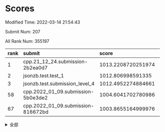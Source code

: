 # Scores

Modified Time: 2022-03-14 21:54:43

Submit Num: 207

All Rank Num: 355197

| rank |               submit               |       score        |       sigma        | pk_num |
| :--- | :--------------------------------- | :----------------- | :----------------- | :----- |
| 1    | cpp.21_12_24.submission-2b2ea0d7   | 1013.2208720251974 | 0.822254805604898  | 6866   |
| 2    | jsonzb.test.test_1                 | 1012.806998591335  | 0.8127832412966249 | 6856   |
| 3    | jsonzb.test.submission_level_4     | 1012.4952274884661 | 0.7974900094821203 | 6868   |
| 58   | cpp.2022_01_09.submission-5b0e3de2 | 1004.6041702780986 | 0.7256284710202764 | 6863   |
| 67   | cpp.2022_01_09.submission-816672bd | 1003.8655164999976 | 0.7330288505068395 | 6859   |


<details>
<summary>全部</summary>

| rank |                 submit                 |       score        |       sigma        | pk_num |
| :--- | :------------------------------------- | :----------------- | :----------------- | :----- |
| 1    | cpp.21_12_24.submission-2b2ea0d7       | 1013.2208720251974 | 0.822254805604898  | 6866   |
| 2    | jsonzb.test.test_1                     | 1012.806998591335  | 0.8127832412966249 | 6856   |
| 3    | jsonzb.test.submission_level_4         | 1012.4952274884661 | 0.7974900094821203 | 6868   |
| 4    | gobigger.level_3.submission_level_3_20 | 1012.1188672598166 | 0.7638468325415201 | 6864   |
| 5    | gobigger.level_3.submission_level_3_47 | 1011.6743199871206 | 0.7976295571984736 | 6866   |
| 6    | gobigger.level_3.submission_level_3_27 | 1011.4749220570666 | 0.7813172158600247 | 6865   |
| 7    | gobigger.level_3.submission_level_3_18 | 1011.2111202726051 | 0.7619425616525448 | 6863   |
| 8    | gobigger.level_3.submission_level_3_36 | 1011.1364308468792 | 0.7678896530551651 | 6863   |
| 9    | gobigger.level_3.submission_level_3_30 | 1011.0985147332078 | 0.7537785233918851 | 6862   |
| 10   | gobigger.level_3.submission_level_3_49 | 1011.0960257303092 | 0.7535456459432823 | 6863   |
| 11   | gobigger.level_3.submission_level_3_40 | 1011.0887071337258 | 0.7524858361368681 | 6864   |
| 12   | gobigger.level_3.submission_level_3_6  | 1010.9129024015197 | 0.7801757067270698 | 6866   |
| 13   | gobigger.level_3.submission_level_3_29 | 1010.8843983980394 | 0.761437763552814  | 6864   |
| 14   | gobigger.level_3.submission_level_3_2  | 1010.8715081342084 | 0.7661907899397692 | 6865   |
| 15   | gobigger.level_3.submission_level_3_42 | 1010.7575455308837 | 0.7659314509391918 | 6866   |
| 16   | gobigger.level_3.submission_level_3_24 | 1010.7285438866519 | 0.7482903881351318 | 6864   |
| 17   | gobigger.level_3.submission_level_3_10 | 1010.6474764776659 | 0.787494462450967  | 6865   |
| 18   | gobigger.level_3.submission_level_3_43 | 1010.5863364613542 | 0.7972599943812592 | 6861   |
| 19   | gobigger.level_3.submission_level_3_38 | 1010.5387358776072 | 0.773988032073539  | 6866   |
| 20   | gobigger.level_3.submission_level_3_15 | 1010.5170647914476 | 0.759314162946892  | 6859   |
| 21   | gobigger.level_3.submission_level_3_35 | 1010.464974714924  | 0.7619702369220279 | 6864   |
| 22   | gobigger.level_3.submission_level_3_12 | 1010.3810628926412 | 0.787981149553402  | 6866   |
| 23   | gobigger.level_3.submission_level_3_37 | 1010.3588189286792 | 0.7549490853345323 | 6863   |
| 24   | gobigger.level_3.submission_level_3_4  | 1010.3401981320199 | 0.76803448897916   | 6863   |
| 25   | gobigger.level_3.submission_level_3_11 | 1010.3219487679802 | 0.7508179084702793 | 6863   |
| 26   | gobigger.level_3.submission_level_3_48 | 1010.3205232387171 | 0.777304297122586  | 6867   |
| 27   | gobigger.level_3.submission_level_3_31 | 1010.1922299175436 | 0.7526947583299256 | 6867   |
| 28   | gobigger.level_3.submission_level_3_41 | 1010.1320571626978 | 0.7572066561153368 | 6866   |
| 29   | gobigger.level_3.submission_level_3_19 | 1010.0574066337367 | 0.7845087049328117 | 6856   |
| 30   | gobigger.level_3.submission_level_3_44 | 1010.0408979348618 | 0.7354076070887303 | 6863   |
| 31   | gobigger.level_3.submission_level_3_8  | 1010.0357535565226 | 0.7866036225911155 | 6866   |
| 32   | gobigger.level_3.submission_level_3_26 | 1010.0347154956802 | 0.7586759628088384 | 6863   |
| 33   | gobigger.level_3.submission_level_3_34 | 1009.9107393314521 | 0.7416738995409426 | 6864   |
| 34   | gobigger.level_3.submission_level_3_13 | 1009.8958727118167 | 0.7564464110787219 | 6856   |
| 35   | gobigger.level_3.submission_level_3_33 | 1009.8438184313504 | 0.7473405656361005 | 6861   |
| 36   | gobigger.level_3.submission_level_3_7  | 1009.8355377535052 | 0.7489424762814766 | 6859   |
| 37   | gobigger.level_3.submission_level_3_1  | 1009.7944829399638 | 0.7515810796589526 | 6864   |
| 38   | gobigger.level_3.submission_level_3_22 | 1009.7888980267329 | 0.7469136651642289 | 6862   |
| 39   | gobigger.level_3.submission_level_3_23 | 1009.6997638553004 | 0.7429595561902859 | 6861   |
| 40   | gobigger.level_3.submission_level_3_5  | 1009.5558528614354 | 0.7410385605106714 | 6869   |
| 41   | gobigger.level_3.submission_level_3_21 | 1009.5545967496291 | 0.7447739864169656 | 6862   |
| 42   | gobigger.level_3.submission_level_3_45 | 1009.5159796853627 | 0.7466159098293941 | 6865   |
| 43   | gobigger.level_3.submission_level_3_0  | 1009.4673477545192 | 0.7673616266165565 | 6869   |
| 44   | gobigger.level_3.submission_level_3_32 | 1009.4529943033577 | 0.751440621511749  | 6864   |
| 45   | gobigger.level_3.submission_level_3_28 | 1009.3945015718757 | 0.7357471570677917 | 6866   |
| 46   | gobigger.level_3.submission_level_3_25 | 1009.2851652843328 | 0.7503416593910692 | 6865   |
| 47   | gobigger.level_3.submission_level_3_17 | 1009.2828631265143 | 0.7643712584348711 | 6860   |
| 48   | gobigger.level_3.submission_level_3_14 | 1009.2392434787159 | 0.7731948470046149 | 6864   |
| 49   | gobigger.level_3.submission_level_3_9  | 1009.214539679043  | 0.761304905025917  | 6865   |
| 50   | gobigger.level_3.submission_level_3_16 | 1009.0146812395819 | 0.7632114186140888 | 6869   |
| 51   | gobigger.level_3.submission_level_3_3  | 1008.93476855341   | 0.7523654869448442 | 6865   |
| 52   | gobigger.level_3.submission_level_3_39 | 1008.8152224488639 | 0.7493325031178147 | 6866   |
| 53   | gobigger.level_3.submission_level_3_46 | 1008.623246053528  | 0.7703679589364661 | 6864   |
| 54   | gobigger.level_1.submission_level_1_41 | 1005.2300239905064 | 0.7229242157040509 | 6861   |
| 55   | gobigger.level_1.submission_level_1_9  | 1005.184890205528  | 0.7290029366699401 | 6863   |
| 56   | gobigger.level_1.submission_level_1_34 | 1005.1504257472607 | 0.7304828323042549 | 6866   |
| 57   | gobigger.level_1.submission_level_1_35 | 1004.6215724982878 | 0.7212006652502839 | 6866   |
| 58   | cpp.2022_01_09.submission-5b0e3de2     | 1004.6041702780986 | 0.7256284710202764 | 6863   |
| 59   | gobigger.level_1.submission_level_1_49 | 1004.5282855695209 | 0.7176998177438872 | 6862   |
| 60   | gobigger.level_1.submission_level_1_13 | 1004.3853374822942 | 0.7189378997551706 | 6864   |
| 61   | gobigger.level_1.submission_level_1_18 | 1004.3012048120077 | 0.7262926491440226 | 6864   |
| 62   | gobigger.level_1.submission_level_1_11 | 1004.168082365907  | 0.7170543825505179 | 6860   |
| 63   | gobigger.level_1.submission_level_1_33 | 1004.1212777432805 | 0.7110818412359956 | 6861   |
| 64   | gobigger.level_1.submission_level_1_16 | 1004.0301057341721 | 0.7264917019148831 | 6864   |
| 65   | gobigger.level_1.submission_level_1_14 | 1004.0239644186605 | 0.7088956220604817 | 6861   |
| 66   | gobigger.level_1.submission_level_1_4  | 1003.9009078911225 | 0.7065944725492818 | 6861   |
| 67   | cpp.2022_01_09.submission-816672bd     | 1003.8655164999976 | 0.7330288505068395 | 6859   |
| 68   | gobigger.level_1.submission_level_1_21 | 1003.8362920273116 | 0.7121743084561194 | 6859   |
| 69   | gobigger.level_1.submission_level_1_28 | 1003.7473029142253 | 0.7274881148204793 | 6864   |
| 70   | gobigger.level_1.submission_level_1_30 | 1003.546671250662  | 0.7176503569976566 | 6862   |
| 71   | gobigger.level_1.submission_level_1_5  | 1003.5466016533248 | 0.7146647526954908 | 6861   |
| 72   | gobigger.level_1.submission_level_1_38 | 1003.5407894650673 | 0.7130035281726298 | 6860   |
| 73   | gobigger.level_1.submission_level_1_40 | 1003.4780330091612 | 0.722504116716964  | 6862   |
| 74   | gobigger.level_1.submission_level_1_27 | 1003.4691354557308 | 0.7153246976570163 | 6864   |
| 75   | gobigger.level_1.submission_level_1_32 | 1003.4555331544119 | 0.7093576109254796 | 6859   |
| 76   | gobigger.level_1.submission_level_1_3  | 1003.4094220748597 | 0.7162209426999718 | 6860   |
| 77   | gobigger.level_1.submission_level_1_29 | 1003.3989595717022 | 0.7101298824322543 | 6864   |
| 78   | gobigger.level_1.submission_level_1_47 | 1003.3156939001599 | 0.713845894713759  | 6865   |
| 79   | gobigger.level_1.submission_level_1_19 | 1003.2946488678191 | 0.7167525767448492 | 6866   |
| 80   | gobigger.level_1.submission_level_1_48 | 1003.284097491788  | 0.7087533074650948 | 6867   |
| 81   | gobigger.level_1.submission_level_1_42 | 1003.2810187024426 | 0.7116602136879872 | 6868   |
| 82   | gobigger.level_1.submission_level_1_46 | 1003.2550902886253 | 0.7064617894890134 | 6866   |
| 83   | gobigger.level_1.submission_level_1_23 | 1003.1722306604622 | 0.711602218077319  | 6859   |
| 84   | gobigger.level_1.submission_level_1_7  | 1003.1396285676849 | 0.7159192178800549 | 6861   |
| 85   | gobigger.level_1.submission_level_1_12 | 1003.1153400669449 | 0.7112037423253403 | 6860   |
| 86   | gobigger.level_1.submission_level_1_26 | 1002.9825021661693 | 0.7137270806216955 | 6866   |
| 87   | gobigger.level_1.submission_level_1_20 | 1002.9196258695277 | 0.7149065194913554 | 6866   |
| 88   | gobigger.level_1.submission_level_1_22 | 1002.8790893910764 | 0.7233723288130391 | 6868   |
| 89   | gobigger.level_1.submission_level_1_43 | 1002.8050462983242 | 0.7170285480066723 | 6860   |
| 90   | gobigger.level_1.submission_level_1_44 | 1002.7970160906369 | 0.7020977889846118 | 6871   |
| 91   | gobigger.level_1.submission_level_1_8  | 1002.7885871193494 | 0.7097867491482344 | 6860   |
| 92   | gobigger.level_1.submission_level_1_25 | 1002.7826836864479 | 0.7124014890564652 | 6863   |
| 93   | gobigger.level_1.submission_level_1_2  | 1002.7814527728863 | 0.7159552963368697 | 6865   |
| 94   | gobigger.level_1.submission_level_1_31 | 1002.7811818832984 | 0.7209768206512202 | 6864   |
| 95   | gobigger.level_1.submission_level_1_36 | 1002.7700110101848 | 0.7253019275513146 | 6869   |
| 96   | gobigger.level_1.submission_level_1_17 | 1002.7474286353726 | 0.7066078569542706 | 6863   |
| 97   | gobigger.level_1.submission_level_1_6  | 1002.5137894471261 | 0.7150923088434175 | 6864   |
| 98   | gobigger.level_1.submission_level_1_37 | 1002.3645360641352 | 0.7187847272030419 | 6865   |
| 99   | gobigger.level_1.submission_level_1_10 | 1002.3390909111655 | 0.703663609104939  | 6861   |
| 100  | gobigger.level_1.submission_level_1_1  | 1002.2978869490212 | 0.7234546597929128 | 6863   |
| 101  | gobigger.level_1.submission_level_1_15 | 1002.2102585412568 | 0.7203951921848745 | 6866   |
| 102  | gobigger.level_1.submission_level_1_0  | 1002.1917724531244 | 0.7143070059762067 | 6865   |
| 103  | gobigger.level_1.submission_level_1_39 | 1002.1479054542881 | 0.7087934169816468 | 6865   |
| 104  | gobigger.level_1.submission_level_1_24 | 1002.0974477046402 | 0.7165285490684424 | 6862   |
| 105  | gobigger.level_1.submission_level_1_45 | 1001.4225411693693 | 0.7127764310837433 | 6867   |
| 106  | gobigger.random.submission_random_40   | 997.6008003213259  | 0.7111449890699509 | 6859   |
| 107  | gobigger.random.submission_random_16   | 997.2174330685801  | 0.7158246575367544 | 6863   |
| 108  | gobigger.random.submission_random_13   | 997.0696786055232  | 0.7080560376566999 | 6866   |
| 109  | gobigger.random.submission_random_17   | 996.9226738860762  | 0.7173661005409447 | 6859   |
| 110  | gobigger.random.submission_random_48   | 996.8862444845939  | 0.7065104397487414 | 6860   |
| 111  | gobigger.random.submission_random_36   | 996.8473742581614  | 0.7113632079803279 | 6868   |
| 112  | gobigger.random.submission_random_19   | 996.8125987482229  | 0.7012717493166936 | 6863   |
| 113  | gobigger.random.submission_random_26   | 996.8037226986586  | 0.6958321188588924 | 6865   |
| 114  | gobigger.random.submission_random_28   | 996.7298894866146  | 0.7146303219410812 | 6861   |
| 115  | gobigger.random.submission_random_20   | 996.7268325083695  | 0.699629786920355  | 6868   |
| 116  | gobigger.random.submission_random_24   | 996.7202874993898  | 0.7290842731165681 | 6864   |
| 117  | gobigger.random.submission_random_11   | 996.5979078767389  | 0.6976042893354696 | 6864   |
| 118  | gobigger.random.submission_random_29   | 996.5629784119058  | 0.7070366453921637 | 6864   |
| 119  | gobigger.random.submission_random_33   | 996.5321816294297  | 0.7150539889227053 | 6861   |
| 120  | gobigger.random.submission_random_46   | 996.5203978802136  | 0.701885548911508  | 6867   |
| 121  | gobigger.random.submission_random_38   | 996.5112586312746  | 0.7130669387737881 | 6862   |
| 122  | gobigger.random.submission_random_43   | 996.5091534845258  | 0.7049330716727604 | 6868   |
| 123  | gobigger.random.submission_random_14   | 996.4733270478324  | 0.7014738387296238 | 6863   |
| 124  | gobigger.random.submission_random_8    | 996.471864337359   | 0.7061892313546762 | 6857   |
| 125  | gobigger.random.submission_random_41   | 996.4629192965637  | 0.708840828563066  | 6862   |
| 126  | gobigger.random.submission_random_6    | 996.3676000828743  | 0.7086070875116132 | 6864   |
| 127  | gobigger.random.submission_random_3    | 996.2111110163116  | 0.7131769003757419 | 6867   |
| 128  | gobigger.random.submission_random_22   | 996.1850964118364  | 0.7351342659117088 | 6864   |
| 129  | gobigger.random.submission_random_18   | 996.168649381302   | 0.7030720433612966 | 6863   |
| 130  | gobigger.random.submission_random_39   | 996.1257746311916  | 0.7152517022748919 | 6866   |
| 131  | gobigger.random.submission_random_35   | 996.1246378909852  | 0.7206254351931788 | 6861   |
| 132  | gobigger.random.submission_random_4    | 996.0838348425863  | 0.7102073995821121 | 6862   |
| 133  | gobigger.random.submission_random_34   | 996.0301892457245  | 0.7146663210652351 | 6866   |
| 134  | gobigger.random.submission_random_32   | 995.9659997106776  | 0.7090556126575903 | 6864   |
| 135  | gobigger.random.submission_random_44   | 995.9485873502674  | 0.7178983299524958 | 6865   |
| 136  | gobigger.random.submission_random_42   | 995.8830392036956  | 0.7139688023457256 | 6867   |
| 137  | gobigger.random.submission_random_2    | 995.8813254775665  | 0.7251045034783871 | 6861   |
| 138  | gobigger.random.submission_random_45   | 995.8300244902497  | 0.7083509083309151 | 6866   |
| 139  | gobigger.random.submission_random_27   | 995.7727135064681  | 0.7036365644043978 | 6869   |
| 140  | gobigger.random.submission_random_0    | 995.6204125982715  | 0.700802879744592  | 6865   |
| 141  | gobigger.random.submission_random_47   | 995.601795555326   | 0.723388473591581  | 6861   |
| 142  | gobigger.random.submission_random_37   | 995.5802883517118  | 0.7058803644503678 | 6864   |
| 143  | gobigger.random.submission_random_23   | 995.5288235872958  | 0.7020416977452256 | 6866   |
| 144  | gobigger.random.submission_random_49   | 995.4023595920975  | 0.723113592983531  | 6864   |
| 145  | gobigger.random.submission_random_21   | 995.3912732841378  | 0.7138103737816143 | 6863   |
| 146  | gobigger.random.submission_random_30   | 995.2931396521577  | 0.7022354653432549 | 6858   |
| 147  | gobigger.random.submission_random_15   | 995.2651426883597  | 0.7179030396967719 | 6863   |
| 148  | gobigger.random.submission_random_9    | 995.0905299099978  | 0.7010516578057584 | 6867   |
| 149  | gobigger.random.submission_random_12   | 995.0594813634518  | 0.7179319397193031 | 6866   |
| 150  | gobigger.random.submission_random_5    | 994.9969123791186  | 0.729466985678492  | 6867   |
| 151  | gobigger.random.submission_random_1    | 994.9823506288792  | 0.7102833678715311 | 6863   |
| 152  | gobigger.random.submission_random_31   | 994.9343621673407  | 0.7041317191092314 | 6869   |
| 153  | gobigger.random.submission_random_25   | 994.7810114479668  | 0.707184442538428  | 6865   |
| 154  | gobigger.random.submission_random_7    | 994.6583048215367  | 0.7073973598402437 | 6861   |
| 155  | gobigger.level_2.submission_level_2_45 | 994.5046004791587  | 0.7471678137045992 | 6859   |
| 156  | gobigger.random.submission_random_10   | 994.3112424954787  | 0.7304643881270793 | 6871   |
| 157  | gobigger.level_2.submission_level_2_20 | 993.687028562413   | 0.7393102166627833 | 6863   |
| 158  | gobigger.level_2.submission_level_2_17 | 993.6154795642911  | 0.7424411813783658 | 6865   |
| 159  | gobigger.level_2.submission_level_2_46 | 993.522575647974   | 0.7280146007268874 | 6861   |
| 160  | gobigger.level_2.submission_level_2_11 | 993.4046596002403  | 0.7424918643584838 | 6860   |
| 161  | gobigger.level_2.submission_level_2_33 | 993.2015691630636  | 0.7354866608446639 | 6859   |
| 162  | gobigger.level_2.submission_level_2_39 | 992.8981053369052  | 0.7502707632968312 | 6864   |
| 163  | gobigger.level_2.submission_level_2_47 | 992.6494165018702  | 0.7401227725901367 | 6864   |
| 164  | gobigger.level_2.submission_level_2_41 | 992.6260175609063  | 0.7464608771128427 | 6863   |
| 165  | gobigger.level_2.submission_level_2_35 | 992.5590910266393  | 0.7563318800746439 | 6864   |
| 166  | gobigger.level_2.submission_level_2_13 | 992.4471128382104  | 0.7434952535707707 | 6865   |
| 167  | gobigger.level_2.submission_level_2_24 | 992.415133888317   | 0.7502594000493682 | 6863   |
| 168  | gobigger.level_2.submission_level_2_28 | 992.2068817150398  | 0.758416804811328  | 6864   |
| 169  | gobigger.level_2.submission_level_2_14 | 992.1515252568017  | 0.7285637921638817 | 6865   |
| 170  | gobigger.level_2.submission_level_2_22 | 992.1246200677618  | 0.7580055850065649 | 6864   |
| 171  | gobigger.level_2.submission_level_2_15 | 992.0962044441586  | 0.7337548087941014 | 6865   |
| 172  | gobigger.level_2.submission_level_2_34 | 992.0662475021677  | 0.7646788522671013 | 6864   |
| 173  | gobigger.level_2.submission_level_2_19 | 992.0289429293954  | 0.7459190572175478 | 6865   |
| 174  | gobigger.level_2.submission_level_2_18 | 992.0105336568091  | 0.7421762545254424 | 6865   |
| 175  | gobigger.level_2.submission_level_2_5  | 991.9906825835607  | 0.7302056002228073 | 6867   |
| 176  | gobigger.level_2.submission_level_2_26 | 991.9900339183425  | 0.7559872959255136 | 6863   |
| 177  | gobigger.level_2.submission_level_2_0  | 991.9598464132599  | 0.7344484385991549 | 6861   |
| 178  | gobigger.level_2.submission_level_2_42 | 991.9187841836291  | 0.746709536508018  | 6862   |
| 179  | gobigger.level_2.submission_level_2_25 | 991.7804674480786  | 0.7605123095114394 | 6860   |
| 180  | gobigger.level_2.submission_level_2_3  | 991.7515083634872  | 0.7424757977189594 | 6864   |
| 181  | gobigger.level_2.submission_level_2_27 | 991.6874793020337  | 0.7633288532185633 | 6861   |
| 182  | gobigger.level_2.submission_level_2_43 | 991.6759281698987  | 0.7484936778911968 | 6862   |
| 183  | gobigger.level_2.submission_level_2_12 | 991.6633302354744  | 0.7481147975199877 | 6862   |
| 184  | gobigger.level_2.submission_level_2_21 | 991.6465982900569  | 0.7514158644382503 | 6863   |
| 185  | gobigger.level_2.submission_level_2_6  | 991.6229262984787  | 0.7425369562989117 | 6867   |
| 186  | gobigger.level_2.submission_level_2_44 | 991.617253500311   | 0.7452623750621064 | 6863   |
| 187  | gobigger.level_2.submission_level_2_2  | 991.589697126063   | 0.7410662529632942 | 6865   |
| 188  | gobigger.level_2.submission_level_2_7  | 991.574714198111   | 0.7563675170670494 | 6865   |
| 189  | gobigger.level_2.submission_level_2_31 | 991.5688593004378  | 0.7400780347413946 | 6866   |
| 190  | gobigger.level_2.submission_level_2_23 | 991.4953688725855  | 0.7455516801460754 | 6868   |
| 191  | gobigger.level_2.submission_level_2_30 | 991.450826106739   | 0.762173951875647  | 6862   |
| 192  | gobigger.level_2.submission_level_2_10 | 991.4094653788534  | 0.7518154576699219 | 6867   |
| 193  | gobigger.level_2.submission_level_2_36 | 991.3602490671113  | 0.7528350603232107 | 6861   |
| 194  | gobigger.level_2.submission_level_2_49 | 991.351251146207   | 0.7497617926536149 | 6858   |
| 195  | gobigger.level_2.submission_level_2_1  | 991.3461383185613  | 0.7622193273301205 | 6866   |
| 196  | gobigger.level_2.submission_level_2_16 | 991.3408473007041  | 0.7567023828093207 | 6868   |
| 197  | gobigger.level_2.submission_level_2_38 | 991.3385759783575  | 0.7669753374174172 | 6867   |
| 198  | gobigger.level_2.submission_level_2_29 | 991.0972009287691  | 0.7646157148290528 | 6868   |
| 199  | gobigger.level_2.submission_level_2_32 | 991.0958714178532  | 0.7605149565299546 | 6864   |
| 200  | gobigger.level_2.submission_level_2_40 | 991.0754080700619  | 0.7608195728555296 | 6866   |
| 201  | gobigger.level_2.submission_level_2_37 | 990.824737013987   | 0.7644112945803213 | 6863   |
| 202  | gobigger.level_2.submission_level_2_4  | 990.7967791819744  | 0.7706561931858663 | 6862   |
| 203  | gobigger.level_2.submission_level_2_48 | 990.5419390042912  | 0.7550103827714927 | 6865   |
| 204  | gobigger.level_2.submission_level_2_9  | 990.493916981688   | 0.7633726329922174 | 6864   |
| 205  | gobigger.level_2.submission_level_2_8  | 990.0358823901391  | 0.7756021841788396 | 6864   |
| 206  | gobigger.none.submission_none_1        | 974.9151950117849  | 1.5930187628280306 | 6861   |
| 207  | gobigger.none.submission_none_0        | 974.5777684953462  | 1.685015126958411  | 6864   |

</details>